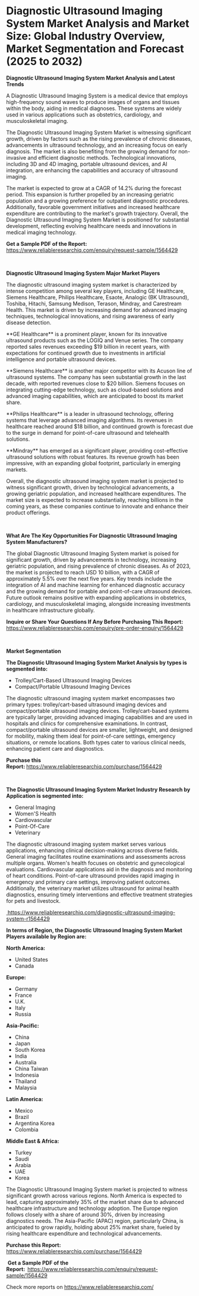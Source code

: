 <p><h1>Diagnostic Ultrasound Imaging System Market Analysis and Market Size: Global Industry Overview, Market Segmentation and Forecast (2025 to 2032)</h1></p><p><strong>Diagnostic Ultrasound Imaging System Market Analysis and Latest Trends</strong></p>
<p><p>A Diagnostic Ultrasound Imaging System is a medical device that employs high-frequency sound waves to produce images of organs and tissues within the body, aiding in medical diagnoses. These systems are widely used in various applications such as obstetrics, cardiology, and musculoskeletal imaging. </p><p>The Diagnostic Ultrasound Imaging System Market is witnessing significant growth, driven by factors such as the rising prevalence of chronic diseases, advancements in ultrasound technology, and an increasing focus on early diagnosis. The market is also benefiting from the growing demand for non-invasive and efficient diagnostic methods. Technological innovations, including 3D and 4D imaging, portable ultrasound devices, and AI integration, are enhancing the capabilities and accuracy of ultrasound imaging.</p><p>The market is expected to grow at a CAGR of 14.2% during the forecast period. This expansion is further propelled by an increasing geriatric population and a growing preference for outpatient diagnostic procedures. Additionally, favorable government initiatives and increased healthcare expenditure are contributing to the market's growth trajectory. Overall, the Diagnostic Ultrasound Imaging System Market is positioned for substantial development, reflecting evolving healthcare needs and innovations in medical imaging technology.</p></p>
<p><strong>Get a Sample PDF of the Report:&nbsp;</strong> <a href="https://www.reliableresearchiq.com/enquiry/request-sample/1564429?utm_campaign=2455&utm_medium=2&utm_source=Github&utm_content=ia&utm_term=04032025&utm_id=diagnostic-ultrasound-imaging-system">https://www.reliableresearchiq.com/enquiry/request-sample/1564429</a></p>
<p>&nbsp;</p>
<p><strong>Diagnostic Ultrasound Imaging System Major Market Players</strong></p>
<p><p>The diagnostic ultrasound imaging system market is characterized by intense competition among several key players, including GE Healthcare, Siemens Healthcare, Philips Healthcare, Esaote, Analogic (BK Ultrasound), Toshiba, Hitachi, Samsung Medison, Terason, Mindray, and Carestream Health. This market is driven by increasing demand for advanced imaging techniques, technological innovations, and rising awareness of early disease detection.</p><p>**GE Healthcare** is a prominent player, known for its innovative ultrasound products such as the LOGIQ and Venue series. The company reported sales revenues exceeding $19 billion in recent years, with expectations for continued growth due to investments in artificial intelligence and portable ultrasound devices.</p><p>**Siemens Healthcare** is another major competitor with its Acuson line of ultrasound systems. The company has seen substantial growth in the last decade, with reported revenues close to $20 billion. Siemens focuses on integrating cutting-edge technology, such as cloud-based solutions and advanced imaging capabilities, which are anticipated to boost its market share.</p><p>**Philips Healthcare** is a leader in ultrasound technology, offering systems that leverage advanced imaging algorithms. Its revenues in healthcare reached around $18 billion, and continued growth is forecast due to the surge in demand for point-of-care ultrasound and telehealth solutions.</p><p>**Mindray** has emerged as a significant player, providing cost-effective ultrasound solutions with robust features. Its revenue growth has been impressive, with an expanding global footprint, particularly in emerging markets.</p><p>Overall, the diagnostic ultrasound imaging system market is projected to witness significant growth, driven by technological advancements, a growing geriatric population, and increased healthcare expenditures. The market size is expected to increase substantially, reaching billions in the coming years, as these companies continue to innovate and enhance their product offerings.</p></p>
<p>&nbsp;</p>
<p><strong>What Are The Key Opportunities For Diagnostic Ultrasound Imaging System Manufacturers?</strong></p>
<p><p>The global Diagnostic Ultrasound Imaging System market is poised for significant growth, driven by advancements in technology, increasing geriatric population, and rising prevalence of chronic diseases. As of 2023, the market is projected to reach USD 10 billion, with a CAGR of approximately 5.5% over the next five years. Key trends include the integration of AI and machine learning for enhanced diagnostic accuracy and the growing demand for portable and point-of-care ultrasound devices. Future outlook remains positive with expanding applications in obstetrics, cardiology, and musculoskeletal imaging, alongside increasing investments in healthcare infrastructure globally.</p></p>
<p><strong>Inquire or Share Your Questions If Any Before Purchasing This Report:</strong> <a href="https://www.reliableresearchiq.com/enquiry/pre-order-enquiry/1564429?utm_campaign=2455&utm_medium=2&utm_source=Github&utm_content=ia&utm_term=04032025&utm_id=diagnostic-ultrasound-imaging-system">https://www.reliableresearchiq.com/enquiry/pre-order-enquiry/1564429</a></p>
<p>&nbsp;</p>
<p><strong>Market Segmentation</strong></p>
<p><strong>The Diagnostic Ultrasound Imaging System Market Analysis by types is segmented into:</strong></p>
<p><ul><li>Trolley/Cart-Based Ultrasound Imaging Devices</li><li>Compact/Portable Ultrasound Imaging Devices</li></ul></p>
<p><p>The diagnostic ultrasound imaging system market encompasses two primary types: trolley/cart-based ultrasound imaging devices and compact/portable ultrasound imaging devices. Trolley/cart-based systems are typically larger, providing advanced imaging capabilities and are used in hospitals and clinics for comprehensive examinations. In contrast, compact/portable ultrasound devices are smaller, lightweight, and designed for mobility, making them ideal for point-of-care settings, emergency situations, or remote locations. Both types cater to various clinical needs, enhancing patient care and diagnostics.</p></p>
<p><strong>Purchase this Report:&nbsp;</strong><a href="https://www.reliableresearchiq.com/purchase/1564429?utm_campaign=2455&utm_medium=2&utm_source=Github&utm_content=ia&utm_term=04032025&utm_id=diagnostic-ultrasound-imaging-system">https://www.reliableresearchiq.com/purchase/1564429</a></p>
<p>&nbsp;</p>
<p><strong>The Diagnostic Ultrasound Imaging System Market Industry Research by Application is segmented into:</strong></p>
<p><ul><li>General Imaging</li><li>Women'S Health</li><li>Cardiovascular</li><li>Point-Of-Care</li><li>Veterinary</li></ul></p>
<p><p>The diagnostic ultrasound imaging system market serves various applications, enhancing clinical decision-making across diverse fields. General imaging facilitates routine examinations and assessments across multiple organs. Women's health focuses on obstetric and gynecological evaluations. Cardiovascular applications aid in the diagnosis and monitoring of heart conditions. Point-of-care ultrasound provides rapid imaging in emergency and primary care settings, improving patient outcomes. Additionally, the veterinary market utilizes ultrasound for animal health diagnostics, ensuring timely interventions and effective treatment strategies for pets and livestock.</p></p>
<p><a href="https://www.reliableresearchiq.com/diagnostic-ultrasound-imaging-system-r1564429?utm_campaign=2455&utm_medium=2&utm_source=Github&utm_content=ia&utm_term=04032025&utm_id=diagnostic-ultrasound-imaging-system">&nbsp;https://www.reliableresearchiq.com/diagnostic-ultrasound-imaging-system-r1564429</a></p>
<p><strong>In terms of Region, the Diagnostic Ultrasound Imaging System Market Players available by Region are:</strong></p>
<p>
    <p> <strong> North America: </strong>
        <ul>
            <li>United States</li>
            <li>Canada</li>
        </ul>
        </p> 
    <p> <strong> Europe: </strong>
        <ul>
            <li>Germany</li>
            <li>France</li>
            <li>U.K.</li>
            <li>Italy</li>
            <li>Russia</li>
        </ul>
        </p> 
    <p> <strong> Asia-Pacific: </strong>
        <ul>
            <li>China</li>
            <li>Japan</li>
            <li>South Korea</li>
            <li>India</li>
            <li>Australia</li>
            <li>China Taiwan</li>
            <li>Indonesia</li>
            <li>Thailand</li>
            <li>Malaysia</li>
        </ul>
        </p> 
    <p> <strong> Latin America: </strong>
        <ul>
            <li>Mexico</li>
            <li>Brazil</li>
            <li>Argentina Korea</li>
            <li>Colombia</li>
        </ul>
        </p> 
    <p> <strong> Middle East & Africa: </strong>
        <ul>
            <li>Turkey</li>
            <li>Saudi</li>
            <li>Arabia</li>
            <li>UAE</li>
            <li>Korea</li>
        </ul>
    </p>
    </p>
<p><p>The Diagnostic Ultrasound Imaging System market is projected to witness significant growth across various regions. North America is expected to lead, capturing approximately 35% of the market share due to advanced healthcare infrastructure and technology adoption. The Europe region follows closely with a share of around 30%, driven by increasing diagnostics needs. The Asia-Pacific (APAC) region, particularly China, is anticipated to grow rapidly, holding about 25% market share, fueled by rising healthcare expenditure and technological advancements.</p></p>
<p><strong>Purchase this Report: </strong><a href="https://www.reliableresearchiq.com/purchase/1564429?utm_campaign=2455&utm_medium=2&utm_source=Github&utm_content=ia&utm_term=04032025&utm_id=diagnostic-ultrasound-imaging-system">https://www.reliableresearchiq.com/purchase/1564429</a></p>
<p>&nbsp;<strong>Get a Sample PDF of the Report:&nbsp;&nbsp;</strong><a href="https://www.reliableresearchiq.com/enquiry/request-sample/1564429?utm_campaign=2455&utm_medium=2&utm_source=Github&utm_content=ia&utm_term=04032025&utm_id=diagnostic-ultrasound-imaging-system">https://www.reliableresearchiq.com/enquiry/request-sample/1564429</a></p>
<p><strong></strong></p>
<p>Check more reports on <a href="https://www.reliableresearchiq.com/?utm_campaign=2455&utm_medium=2&utm_source=Github&utm_content=ia&utm_term=04032025&utm_id=diagnostic-ultrasound-imaging-system">https://www.reliableresearchiq.com/</a></p>